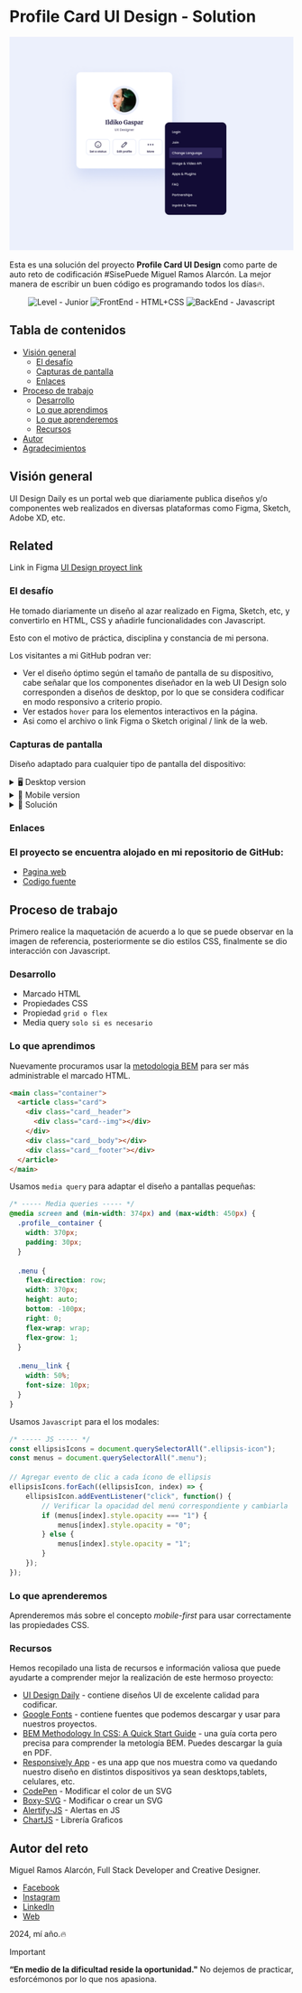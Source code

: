 # Profile Card UI Design - Solution

<img src="./screen/desktop.png" alt="Solucion preview" style="max-width: 100%; height: auto;">

Esta es una solución del proyecto **Profile Card UI Design** como parte de auto reto de codificación #SisePuede Miguel Ramos Alarcón. La mejor manera de escribir un buen código es programando todos los días🔥.

<div align="center">
  <img src="https://img.shields.io/badge/Level-Junior-green" alt="Level - Junior">
  <img src="https://img.shields.io/badge/FrontEnd-HTML%2BCSS-yellow" alt="FrontEnd - HTML+CSS">
  <img src="https://img.shields.io/badge/BackEnd-Javascript-orange" alt="BackEnd - Javascript">
</div>

## Tabla de contenidos

- [Visión general](#visión-general)
  - [El desafío](#el-desafío)
  - [Capturas de pantalla](#capturas-de-pantalla)
  - [Enlaces](#enlaces)
- [Proceso de trabajo](#proceso-de-trabajo)
  - [Desarrollo](#desarrollo)
  - [Lo que aprendimos](#lo-que-aprendimos)
  - [Lo que aprenderemos](#lo-que-aprenderemos)
  - [Recursos](#recursos)
- [Autor](#autor)
- [Agradecimientos](#agradecimientos)

## Visión general
UI Design Daily es un portal web que diariamente publica diseños y/o componentes web realizados en diversas plataformas como Figma, Sketch, Adobe XD, etc. 


## Related
Link in Figma
[UI Design proyect link](https://www.uidesigndaily.com/posts/figma-profile-card-ui-design-menu-list-day-1514)

### El desafío
He tomado diariamente un diseño al azar realizado en Figma, Sketch, etc, y convertirlo en HTML, CSS y añadirle funcionalidades con Javascript.

Esto con el motivo de práctica, disciplina y constancia de mi persona.

Los visitantes a mi GitHub podran ver:

- Ver el diseño óptimo según el tamaño de pantalla de su dispositivo, cabe señalar que los componentes diseñador en la web UI Design solo corresponden a diseños de desktop, por lo que se considera codificar en modo responsivo a criterio propio.
- Ver estados `hover` para los elementos interactivos en la página.
- Asi como el archivo o link Figma o Sketch original / link de la web.

### Capturas de pantalla

Diseño adaptado para cualquier tipo de pantalla del dispositivo:

<details>
    <summary>🖥️ Desktop version</summary>

![](./screen/desktop.png)
</details>

<details>
    <summary>📱 Mobile version</summary>

![](./screen/mobile.png)
</details>

<details>
    <summary>💪 Solución </summary>

![](./screen/solucion.png)
</details>


### Enlaces

### El proyecto se encuentra alojado en mi repositorio de GitHub:

- [Pagina web](https://miguelramosalarcon.github.io/personal_challenges/ProfileCardUIDesign/)
- [Codigo fuente]()

## Proceso de trabajo
Primero realice la maquetación de acuerdo a lo que se puede observar en la imagen de referencia, posteriormente se dio estilos CSS, finalmente se dio interacción con Javascript.

### Desarrollo

- Marcado HTML
- Propiedades CSS
- Propiedad `grid o flex`
- Media query `solo si es necesario`

### Lo que aprendimos

Nuevamente procuramos usar la [metodologia BEM](https://getbem.com/introduction/) para ser más administrable el marcado HTML.

```html
<main class="container">
  <article class="card">
    <div class="card__header">
      <div class="card--img"></div>
    </div>
    <div class="card__body"></div>
    <div class="card__footer"></div>
  </article>
</main>
```

Usamos `media query` para adaptar el diseño a pantallas pequeñas:

```css
/* ----- Media queries ----- */
@media screen and (min-width: 374px) and (max-width: 450px) {
  .profile__container {
    width: 370px;
    padding: 30px;
  }

  .menu {
    flex-direction: row;
    width: 370px;
    height: auto;
    bottom: -100px;
    right: 0;
    flex-wrap: wrap;
    flex-grow: 1;
  }

  .menu__link {
    width: 50%;
    font-size: 10px;
  }
}
```

Usamos `Javascript` para el los modales:

```js
/* ----- JS ----- */
const ellipsisIcons = document.querySelectorAll(".ellipsis-icon");
const menus = document.querySelectorAll(".menu");

// Agregar evento de clic a cada ícono de ellipsis
ellipsisIcons.forEach((ellipsisIcon, index) => {
    ellipsisIcon.addEventListener("click", function() {
        // Verificar la opacidad del menú correspondiente y cambiarla
        if (menus[index].style.opacity === "1") {
            menus[index].style.opacity = "0";
        } else {
            menus[index].style.opacity = "1";
        }
    });
});
```


### Lo que aprenderemos

Aprenderemos más sobre el concepto _mobile-first_ para usar correctamente las propiedades CSS.

### Recursos

Hemos recopilado una lista de recursos e información valiosa que puede ayudarte a comprender mejor la realización de este hermoso proyecto:

- [UI Design Daily](https://www.uidesigndaily.com/) - contiene diseños UI de excelente calidad para codificar.
- [Google Fonts](https://fonts.google.com/) - contiene fuentes que podemos descargar y usar para nuestros proyectos.
- [BEM Methodology In CSS: A Quick Start Guide](https://scalablecss.com/bem-quickstart-guide/) - una guía corta pero precisa para comprender la metología BEM. Puedes descargar la guía en PDF.
- [Responsively App](https://responsively.app/) - es una app que nos muestra como va quedando nuestro diseño en distintos dispositivos ya sean desktops,tablets, celulares, etc.
- [CodePen](https://codepen.io/sosuke/pen/Pjoqqp) - Modificar el color de un SVG
- [Boxy-SVG](https://boxy-svg.com/) - Modificar o crear un SVG
- [Alertify-JS](https://alertifyjs.com/) - Alertas en JS
- [ChartJS](https://www.chartjs.org/) - Librería Graficos

## Autor del reto

Miguel Ramos Alarcón, Full Stack Developer and Creative Designer.

- [Facebook](https://www.facebook.com/)
- [Instagram](https://www.instagram.com/)
- [LinkedIn](https://www.linkedin.com/in/)
- [Web]()


2024, mí año.🔥

> [!IMPORTANT]
> **“En medio de la dificultad reside la oportunidad."** No dejemos de practicar, esforcémonos por lo que nos apasiona.
